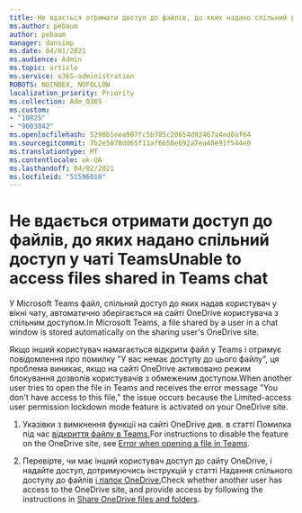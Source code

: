 ```yaml
---
title: Не вдається отримати доступ до файлів, до яких надано спільний доступ у чаті Teams
ms.author: pebaum
author: pebaum
manager: dansimp
ms.date: 04/01/2021
ms.audience: Admin
ms.topic: article
ms.service: o365-administration
ROBOTS: NOINDEX, NOFOLLOW
localization_priority: Priority
ms.collection: Adm_O365
ms.custom:
- "10825"
- "9003042"
ms.openlocfilehash: 5290b1eea907fc5b785c20654d92467a4ed0af04
ms.sourcegitcommit: 7b2e5078dd65f11af6650e692a7ea48e91f544e0
ms.translationtype: MT
ms.contentlocale: uk-UA
ms.lasthandoff: 04/02/2021
ms.locfileid: "51596010"
---
```

# <a name="unable-to-access-files-shared-in-teams-chat"></a><span data-ttu-id="918b2-102">Не вдається отримати доступ до файлів, до яких надано спільний доступ у чаті Teams</span><span class="sxs-lookup"><span data-stu-id="918b2-102">Unable to access files shared in Teams chat</span></span>

<span data-ttu-id="918b2-103">У Microsoft Teams файл, спільний доступ до яких надав користувач у вікні чату, автоматично зберігається на сайті OneDrive користувача з спільним доступом.</span><span class="sxs-lookup"><span data-stu-id="918b2-103">In Microsoft Teams, a file shared by a user in a chat window is stored automatically on the sharing user's OneDrive site.</span></span>

<span data-ttu-id="918b2-104">Якщо інший користувач намагається відкрити файл у Teams і отримує повідомлення про помилку "У вас немає доступу до цього файлу", ця проблема виникає, якщо на сайті OneDrive активовано режим блокування дозволів користувачів з обмеженим доступом.</span><span class="sxs-lookup"><span data-stu-id="918b2-104">When another user tries to open the file in Teams and receives the error message "You don't have access to this file," the issue occurs because the Limited-access user permission lockdown mode feature is activated on your OneDrive site.</span></span>

1. <span data-ttu-id="918b2-105">Указівки з вимкнення функції на сайті OneDrive див. в статті Помилка під час [відкриття файлу в Teams.](https://go.microsoft.com/fwlink/?linkid=2155733)</span><span class="sxs-lookup"><span data-stu-id="918b2-105">For instructions to disable the feature on the OneDrive site, see [Error when opening a file in Teams](https://go.microsoft.com/fwlink/?linkid=2155733).</span></span>

1. <span data-ttu-id="918b2-106">Перевірте, чи має інший користувач доступ до сайту OneDrive, і надайте доступ, дотримуючись інструкцій у статті Надання спільного доступу до файлів [і папок OneDrive.](https://go.microsoft.com/fwlink/?linkid=2156017)</span><span class="sxs-lookup"><span data-stu-id="918b2-106">Check whether another user has access to the OneDrive site, and provide access by following the instructions in [Share OneDrive files and folders](https://go.microsoft.com/fwlink/?linkid=2156017).</span></span>